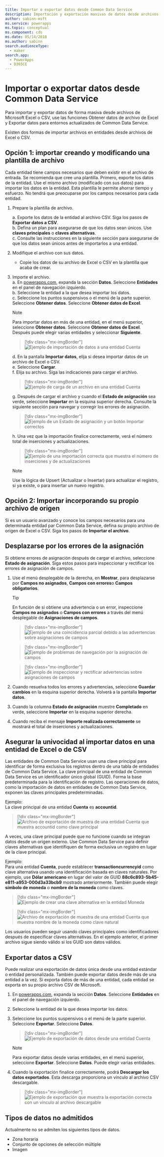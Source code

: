 ```yaml
---
title: Importar o exportar datos desde Common Data Service
description: Importación y exportación masivas de datos desde archivos de Excel o CSV a las entidades de Common Data Service usando las funcionalidades Obtener datos de Excel y Exportar datos
author: sabinn-msft
ms.service: powerapps
ms.topic: conceptual
ms.component: cds
ms.date: 05/14/2018
ms.author: sabinn
search.audienceType:
  - maker
search.app:
  - PowerApps
  - D365CE
---
```

# <a name="import-or-export-data-from-common-data-service"></a>Importar o exportar datos desde Common Data Service

Para importar y exportar datos de forma masiva desde archivos de Microsoft Excel o CSV, use las funciones Obtener datos de archivo de Excel y Exportar datos para entornos actualizados de Common Data Service.

Existen dos formas de importar archivos en entidades desde archivos de Excel o CSV.

## <a name="option-1-import-by-creating-and-modifying-a-file-template"></a>Opción 1: importar creando y modificando una plantilla de archivo

Cada entidad tiene campos necesarios que deben existir en el archivo de entrada. Se recomienda que cree una plantilla. Primero, exporte los datos de la entidad. Use el mismo archivo (modificado con sus datos) para importar los datos en la entidad. Esta plantilla le permite ahorrar tiempo y esfuerzo. No tendrá que preocuparse por los campos necesarios para cada entidad.

1. Prepare la plantilla de archivo.

    a. Exporte los datos de la entidad al archivo CSV. Siga los pasos de **Exportar datos a CSV**.  
    b. Defina un plan para asegurarse de que los datos sean únicos. Use **claves principales** o **claves alternativas**.  
    c. Consulte las instrucciones en la siguiente sección para asegurarse de que los datos sean únicos antes de importarlos a una entidad. 

1. Modifique el archivo con sus datos.

    - Copie los datos de su archivo de Excel o CSV en la plantilla que acaba de crear.

1. Importe el archivo.  
    a. En [powerapps.com](https://web.powerapps.com/), expanda la sección **Datos**. Seleccione **Entidades** en el panel de navegación izquierdo.  
    b. Seleccione la entidad a la que desea importar los datos.  
    c. Seleccione los puntos suspensivos o el menú de la parte superior. Seleccione **Obtener datos**. Seleccione **Obtener datos de Excel**.  

    > [!NOTE]
    > Para importar datos en más de una entidad, en el menú superior, seleccione **Obtener datos**. Seleccione **Obtener datos de Excel**. Después puede elegir varias entidades y seleccionar **Siguiente**.

    > [!div class="mx-imgBorder"] 
    > ![Ejemplo de importación de datos a una entidad **Cuenta**](./media/data-platform-import-export/import-data-to-account.png)

    d. En la pantalla **Importar datos**, elija si desea importar datos de un archivo de Excel o CSV.  
    e. Seleccione **Cargar**.  
    f. Elija su archivo. Siga las indicaciones para cargar el archivo.  

    > [!div class="mx-imgBorder"] 
    > ![Ejemplo de carga de un archivo en una entidad **Cuenta**](./media/data-platform-import-export/upload-account.png)

    g. Después de cargar el archivo y cuando el **Estado de asignación** sea verde, seleccione **Importar** en la esquina superior derecha. Consulte la siguiente sección para navegar y corregir los errores de asignación.  

    > [!div class="mx-imgBorder"] 
    > ![Ejemplo de un **Estado de asignación** y un botón **Importar** correctos](./media/data-platform-import-export/success-map-imp.png)

    h. Una vez que la importación finalice correctamente, verá el número total de inserciones y actualizaciones.  

    > [!div class="mx-imgBorder"] 
    > ![Ejemplo de una importación correcta que muestra el número de inserciones y de actualizaciones](./media/data-platform-import-export/success-imp-insert.png)

    > [!NOTE]
    > Use la lógica de Upsert (Actualizar o Insertar) para actualizar el registro, si ya existe, o para insertar un nuevo registro.

## <a name="option-2-import-by-bringing-your-own-source-file"></a>Opción 2: Importar incorporando su propio archivo de origen

Si es un usuario avanzado y conoce los campos necesarios para una determinada entidad par Common Data Service, defina su propio archivo de origen de Excel o CSV. Siga los pasos de **Importar el archivo**.

## <a name="navigate-mapping-errors"></a>Desplazarse por los errores de la asignación

Si obtiene errores de asignación después de cargar el archivo, seleccione **Estado de asignación**. Siga estos pasos para inspeccionar y rectificar los errores de asignación de campos.

1. Use el menú desplegable de la derecha, en **Mostrar**, para desplazarse por **Campos no asignados**, **Campos con errores**o **Campos obligatorios**.

    > [!TIP]
    > En función de si obtiene una advertencia o un error, inspeccione **Campos no asignados** o **Campos con errores** a través del menú desplegable de **Asignaciones de campos**.

    > [!div class="mx-imgBorder"] 
    > ![Ejemplo de una coincidencia parcial debido a las advertencias sobre asignaciones de campos](./media/data-platform-import-export/partial-match.png)

    > [!div class="mx-imgBorder"] 
    > ![Ejemplo de problemas de navegación por la asignación de campos](./media/data-platform-import-export/navigate-mappings.png)

    > [!div class="mx-imgBorder"] 
    > ![Ejemplo de inspeccionar y rectificar advertencias sobre asignaciones de campos](./media/data-platform-import-export/inspect-warnings.png)

2. Cuando resuelva todos los errores y advertencias, seleccione **Guardar cambios** en la esquina superior derecha. Volverá a la pantalla **Importar datos**.
3. Cuando la columna **Estado de asignación** muestre **Completado** en verde, seleccione **Importar** en la esquina superior derecha.
4. Cuando reciba el mensaje **Importe realizada correctamente** se mostrará el total de inserciones y actualizaciones.

## <a name="ensure-uniqueness-when-you-import-data-into-an-entity-from-excel-or-csv"></a>Asegurar la univocidad al importar datos en una entidad de Excel o de CSV

Las entidades de Common Data Service usan una clave principal para identificar de forma exclusiva los registros dentro de una tabla de entidades de Common Data Service. La clave principal de una entidad de Common Data Service es un identificador único global (GUID). Forma la base predeterminada para la identificación de registro. Las operaciones de datos, como la importación de datos en entidades de Common Data Service, exponen las claves principales predeterminadas.

Ejemplo:  
La clave principal de una entidad **Cuenta** es **accountid**.

   > [!div class="mx-imgBorder"] 
   > ![Archivo de exportación de muestra de una entidad **Cuenta** que muestra **accountid** como clave principal](./media/data-platform-import-export/export-pk.png)

A veces, una clave principal puede que no funcione cuando se integran datos desde un origen externo. Use Common Data Service para definir claves alternativas que identifiquen de forma exclusiva un registro en lugar de la clave principal.

Ejemplo:  
Para una entidad **Cuenta**, puede establecer **transactioncurrencyid** como clave alternativa usando una identificación basada en claves naturales. Por ejemplo, use **Dólar americano** en lugar del valor de GUID **88c6c893-5b45-e811-a953-000d3a33bcb9** mostrado anteriormente. También puede elegir **símbolo de moneda** o **nombre de la moneda** como claves.

   > [!div class="mx-imgBorder"] 
   > ![Ejemplo de crear una clave alternativa en la entidad **Moneda**](./media/data-platform-import-export/create-ak.png)

   > [!div class="mx-imgBorder"] 
   > ![Archivo de exportación de muestra de una entidad **Cuenta** que muestra **nombre de la moneda** como clave natural](./media/data-platform-import-export/export-nk.png)

Los usuarios pueden seguir usando claves principales como identificadores después de especificar claves alternativas. En el ejemplo anterior, el primer archivo sigue siendo válido si los GUID son datos válidos.

## <a name="export-data-to-csv"></a>Exportar datos a CSV

Puede realizar una exportación de datos única desde una entidad estándar o entidad personalizada. También puede exportar datos desde más de una entidad a la vez. Si exporta datos de más de una entidad, cada entidad se exporta en su propio archivo CSV de Microsoft.

1. En [powerapps.com](https://web.powerapps.com/), expanda la sección **Datos**. Seleccione **Entidades** en el panel de navegación izquierdo.
1. Seleccione la entidad de la que desea importar los datos.
1. Seleccione los puntos suspensivos o el menú de la parte superior. Seleccione **Exportar**. Seleccione **Datos**.

    > [!div class="mx-imgBorder"] 
    > ![Ejemplo de exportación de datos desde una entidad **Cuenta**](./media/data-platform-import-export/export-account.png)

    > [!NOTE]
    > Para exportar datos desde varias entidades, en el menú superior, seleccione **Exportar**. Seleccione **Datos**. Puede elegir varias entidades.

1. Cuando la exportación finalice correctamente, podrá **Descargar los datos exportados**. Esta descarga proporciona un vínculo al archivo CSV descargable.

    > [!div class="mx-imgBorder"] 
    > ![Ejemplo de exportación que muestra la exportación correcta con un vínculo al archivo descargable](./media/data-platform-import-export/export-success.png)

## <a name="unsupported-data-types"></a>Tipos de datos no admitidos

Actualmente no se admiten los siguientes tipos de datos.

- Zona horaria
- Conjunto de opciones de selección múltiple
- Imagen
